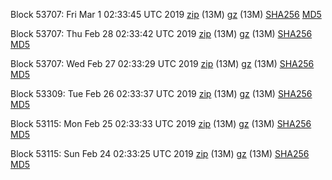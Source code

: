 Block 53707: Fri Mar  1 02:33:45 UTC 2019 [zip](https://files.01coin.io/testnet/2019-03-01/bootstrap.dat.zip) (13M) [gz](https://files.01coin.io/testnet/2019-03-01/bootstrap.dat.tar.gz) (13M) [SHA256](https://files.01coin.io/testnet/2019-03-01/sha256.txt) [MD5](https://files.01coin.io/testnet/2019-03-01/md5.txt)

Block 53707: Thu Feb 28 02:33:42 UTC 2019 [zip](https://files.01coin.io/testnet/2019-02-28/bootstrap.dat.zip) (13M) [gz](https://files.01coin.io/testnet/2019-02-28/bootstrap.dat.tar.gz) (13M) [SHA256](https://files.01coin.io/testnet/2019-02-28/sha256.txt) [MD5](https://files.01coin.io/testnet/2019-02-28/md5.txt)

Block 53707: Wed Feb 27 02:33:29 UTC 2019 [zip](https://files.01coin.io/testnet/2019-02-27/bootstrap.dat.zip) (13M) [gz](https://files.01coin.io/testnet/2019-02-27/bootstrap.dat.tar.gz) (13M) [SHA256](https://files.01coin.io/testnet/2019-02-27/sha256.txt) [MD5](https://files.01coin.io/testnet/2019-02-27/md5.txt)

Block 53309: Tue Feb 26 02:33:37 UTC 2019 [zip](https://files.01coin.io/testnet/2019-02-26/bootstrap.dat.zip) (13M) [gz](https://files.01coin.io/testnet/2019-02-26/bootstrap.dat.tar.gz) (13M) [SHA256](https://files.01coin.io/testnet/2019-02-26/sha256.txt) [MD5](https://files.01coin.io/testnet/2019-02-26/md5.txt)

Block 53115: Mon Feb 25 02:33:33 UTC 2019 [zip](https://files.01coin.io/testnet/2019-02-25/bootstrap.dat.zip) (13M) [gz](https://files.01coin.io/testnet/2019-02-25/bootstrap.dat.tar.gz) (13M) [SHA256](https://files.01coin.io/testnet/2019-02-25/sha256.txt) [MD5](https://files.01coin.io/testnet/2019-02-25/md5.txt)

Block 53115: Sun Feb 24 02:33:25 UTC 2019 [zip](https://files.01coin.io/testnet/2019-02-24/bootstrap.dat.zip) (13M) [gz](https://files.01coin.io/testnet/2019-02-24/bootstrap.dat.tar.gz) (13M) [SHA256](https://files.01coin.io/testnet/2019-02-24/sha256.txt) [MD5](https://files.01coin.io/testnet/2019-02-24/md5.txt)
